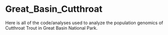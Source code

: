# Great_Basin_Cutthroat

Here is all of the code/analyses used to analyze the population genomics of Cutthroat Trout in Great Basin National Park.



